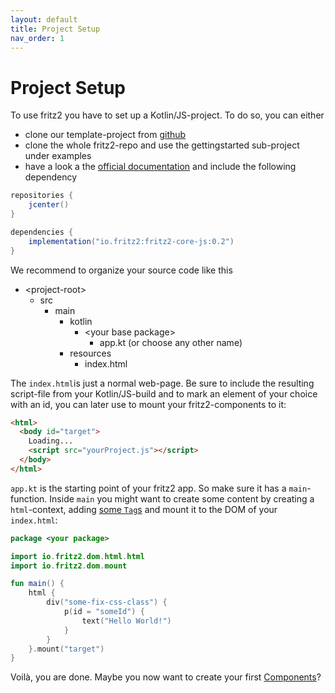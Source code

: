 ```yaml
---
layout: default
title: Project Setup
nav_order: 1
---
```

# Project Setup

To use fritz2 you have to set up a Kotlin/JS-project. To do so, you can either
* clone our template-project from [github](https://github.com/jwstegemann/fritz2-template)
* clone the whole fritz2-repo and use the gettingstarted sub-project under examples
* have a look a the [official documentation](https://kotlinlang.org/docs/tutorials/javascript/getting-started-gradle/getting-started-with-gradle.html) and include the following dependency

```gradle
repositories {
    jcenter()
}

dependencies {
    implementation("io.fritz2:fritz2-core-js:0.2")
}
```

We recommend to organize your source code like this

* \<project-root\>
  * src
    * main
      * kotlin
        * \<your base package\>
          * app.kt (or choose any other name)
      * resources
        * index.html

The `index.html`is just a normal web-page. Be sure to include the resulting script-file from your Kotlin/JS-build and to mark an element of your choice with an id, you can later use to mount your fritz2-components to it:

```html
<html>
  <body id="target">
    Loading...
    <script src="yourProject.js"></script>
  </body>
</html>
```

`app.kt` is the starting point of your fritz2 app. So make sure it has a `main`-function. Inside `main` you might want to create some content by creating a `html`-context, adding [some `Tag`s](https://jwstegemann.github.io/fritz2/dokka/fritz2/io.fritz2.dom.html/-html-elements/) and mount it to the DOM of your `index.html`:

```kotlin
package <your package>

import io.fritz2.dom.html.html
import io.fritz2.dom.mount

fun main() {
    html {
        div("some-fix-css-class") {
            p(id = "someId") {
                text("Hello World!")
            }
        }
    }.mount("target")
}
```

Voilà, you are done. Maybe you now want to create your first [Components](www.docs.fritz2.dev/Components.html)?  